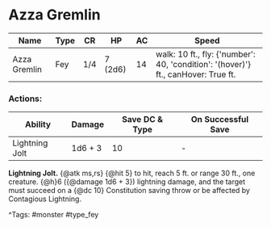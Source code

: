 # Azza Gremlin

| Name | Type | CR | HP | AC | Speed |
|------|------|----|----|----|-------|
| Azza Gremlin | Fey | 1/4 | 7 (2d6) | 14 | walk: 10 ft., fly: {'number': 40, 'condition': '(hover)'} ft., canHover: True ft. |

### Actions:

| Ability | Damage | Save DC & Type | On Successful Save |
|---------|--------|----------------|--------------------|
| Lightning Jolt | 1d6 + 3 | 10 | - |


**Lightning Jolt.** {@atk ms,rs} {@hit 5} to hit, reach 5 ft. or range 30 ft., one creature. {@h}6 ({@damage 1d6 + 3}) lightning damage, and the target must succeed on a {@dc 10} Constitution saving throw or be affected by Contagious Lightning.

^Tags: #monster #type_fey